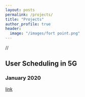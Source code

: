 ```yaml
---
layout: posts
permalink: /projects/
title: "Projects"
author_profile: true
header:
  image: "/images/fort point.png"
---
```

//

## User Scheduling in 5G
### January 2020
[link](https://github.com/AmineRabhi/User-Scheduling-in-5G)


